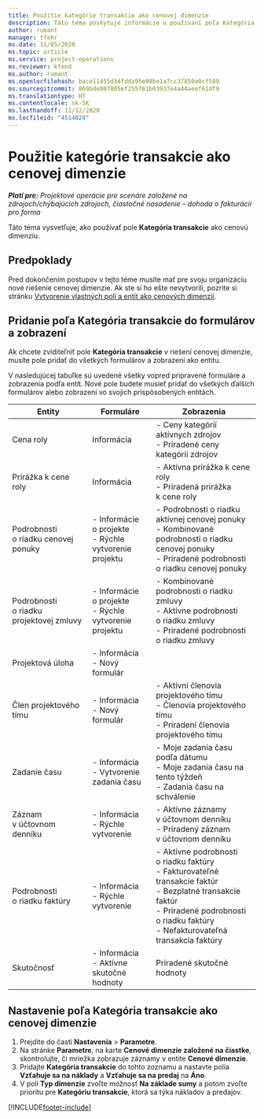 ```yaml
---
title: Použitie kategórie transakcie ako cenovej dimenzie
description: Táto téma poskytuje informácie o používaní poľa Kategória transakcie ako cenovej dimenzie.
author: rumant
manager: tfehr
ms.date: 11/05/2020
ms.topic: article
ms.service: project-operations
ms.reviewer: kfend
ms.author: rumant
ms.openlocfilehash: bace11455d34fdda95e08be1a7cc37850a0cf589
ms.sourcegitcommit: 869bde007805ef255f61b03937e4a44aeef61df9
ms.translationtype: HT
ms.contentlocale: sk-SK
ms.lasthandoff: 11/12/2020
ms.locfileid: "4514024"
---
```

# <a name="use-transaction-category-as-a-pricing-dimension"></a>Použitie kategórie transakcie ako cenovej dimenzie


_**Platí pre:** Projektové operácie pre scenáre založené na zdrojoch/chýbajúcich zdrojoch, čiastočné nasadenie – dohoda o fakturácii pro forma_


Táto téma vysvetľuje, ako používať pole **Kategória transakcie** ako cenovú dimenziu. 

## <a name="prerequisites"></a>Predpoklady
Pred dokončením postupov v tejto téme musíte mať pre svoju organizáciu nové riešenie cenovej dimenzie. Ak ste si ho ešte nevytvorili, pozrite si stránku [Vytvorenie vlastných polí a entít ako cenových dimenzií](create-custom-fields-entities-pricing-dimensions.md).

## <a name="add-the-transaction-category-field-to-forms-and-views"></a>Pridanie poľa Kategória transakcie do formulárov a zobrazení
Ak chcete zviditeľniť pole **Kategória transakcie** v riešení cenovej dimenzie, musíte pole pridať do všetkých formulárov a zobrazení ako entitu.

V nasledujúcej tabuľke sú uvedené všetky vopred pripravené formuláre a zobrazenia podľa entít. Nové pole budete musieť pridať do všetkých ďalších formulárov alebo zobrazení vo svojich prispôsobených entitách.

|  Entity        | Formuláre     |Zobrazenia        |
| ------------------------------|---------------------------------|----------------------------------|
|  Cena roly| Informácia |- Ceny kategórií aktívnych zdrojov<br> - Priradené ceny kategórií zdrojov |
|  Prirážka k cene roly| Informácia|- Aktívna prirážka k cene roly<br>- Priradená prirážka k cene roly |
|  Podrobnosti o riadku cenovej ponuky|- Informácie o projekte<br>- Rýchle vytvorenie projektu| - Podrobnosti o riadku aktívnej cenovej ponuky<br>- Kombinované podrobnosti o riadku cenovej ponuky<br>- Priradené podrobnosti o riadku cenovej ponuky |
|  Podrobnosti o riadku projektovej zmluvy|- Informácie o projekte<br>- Rýchle vytvorenie projektu|- Kombinované podrobnosti o riadku zmluvy<br>- Aktívne podrobnosti o riadku zmluvy<br>- Priradené podrobnosti o riadku zmluvy |
|  Projektová úloha|- Informácia<br>- Nový formulár| &nbsp; |
|  Člen projektového tímu|- Informácia<br>- Nový formulár|- Aktívni členovia projektového tímu<br>- Členovia projektového tímu<br>- Priradení členovia projektového tímu |
|  Zadanie času|- Informácia<br>- Vytvorenie zadania času|- Moje zadania času podľa dátumu<br>- Moje zadania času na tento týždeň<br>- Zadania času na schválenie|
|  Záznam v účtovnom denníku|- Informácia<br>- Rýchle vytvorenie|- Aktívne záznamy v účtovnom denníku<br>- Priradený záznam v účtovnom denníku|
|  Podrobnosti o riadku faktúry|- Informácia<br>- Rýchle vytvorenie|- Aktívne podrobnosti o riadku faktúry<br>- Fakturovateľné transakcie faktúr<br>- Bezplatné transakcie faktúr<br>- Priradené podrobnosti o riadku faktúry <br>- Nefakturovateľná transakcia faktúry|
|  Skutočnosť|- Informácia<br>- Aktívne skutočné hodnoty| Priradené skutočné hodnoty |

## <a name="set-up-the-transaction-category-field-as-a-pricing-dimension"></a>Nastavenie poľa Kategória transakcie ako cenovej dimenzie

1. Prejdite do časti **Nastavenia** > **Parametre**. 
2. Na stránke **Parametre**, na karte **Cenové dimenzie založené na čiastke**, skontrolujte, či mriežka zobrazuje záznamy v entite **Cenové dimenzie**.
3. Pridajte **Kategória transakcie** do tohto zoznamu a nastavte polia **Vzťahuje sa na náklady** a **Vzťahuje sa na predaj** na **Áno**.
4. V poli **Typ dimenzie** zvoľte možnosť **Na základe sumy** a potom zvoľte prioritu pre **Kategóriu transakcie**, ktorá sa týka nákladov a predajov.


[!INCLUDE[footer-include](../includes/footer-banner.md)]